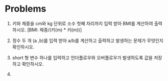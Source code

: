 # Problems

1. 키와 체중을 cm와 kg  단위로 소수 첫째 자리까지 입력 받아 BMI를 계산하여 출력하시오. [BMI: 체중/(키(m) * 키(m))]

2. 정수 두 개 (a ,b)를 입력 받아 a/b를 계산하고 출력하고 발생하는 문제가 무엇인지 확인하시오.

3. short 형 변수 하나를 입력하고 언더플로우와 오버플로우가 발생하도록 값을 저장하고 확인하시오.

4. 
